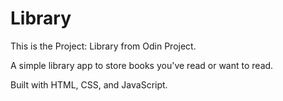 # Library
This is the Project: Library from Odin Project.

A simple library app to store books you've read or want to read.

Built with HTML, CSS, and JavaScript.

